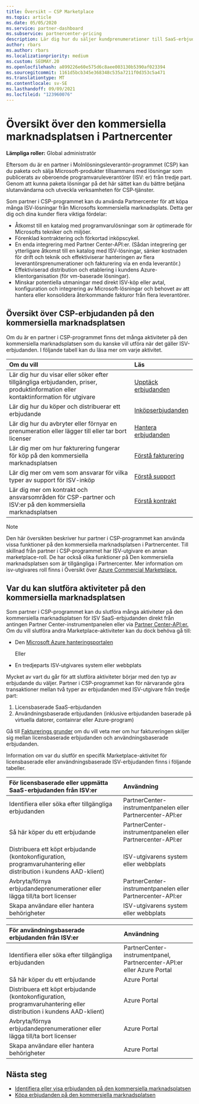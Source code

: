 ```yaml
---
title: Översikt – CSP Marketplace
ms.topic: article
ms.date: 05/05/2020
ms.service: partner-dashboard
ms.subservice: partnercenter-pricing
description: Lär dig hur du säljer kundprenumerationer till SaaS-erbjudanden (Programvara som en tjänst) från oberoende programvaruleverantörer (ISV) på marknadsplatsen.
author: rbars
ms.author: rbars
ms.localizationpriority: medium
ms.custom: SEOMAY.20
ms.openlocfilehash: a899226e60e575d6c8aee003130b5390af023394
ms.sourcegitcommit: 1161d5bcb345e368348c535a7211f0d353c5a471
ms.translationtype: MT
ms.contentlocale: sv-SE
ms.lasthandoff: 09/09/2021
ms.locfileid: "123960076"
---
```

# <a name="overview-of-the-commercial-marketplace-in-partner-center"></a>Översikt över den kommersiella marknadsplatsen i Partnercenter

**Lämpliga roller:** Global administratör

Eftersom du är en partner i Molnlösningsleverantör-programmet (CSP) kan du paketa och sälja Microsoft-produkter tillsammans med lösningar som publicerats av oberoende programvaruleverantörer (ISV: er) från tredje part. Genom att kunna paketa lösningar på det här sättet kan du bättre betjäna slutanvändarna och utveckla verksamheten för CSP-tjänster.

Som partner i CSP-programmet kan du använda Partnercenter för att köpa många ISV-lösningar från Microsofts kommersiella marknadsplats. Detta ger dig och dina kunder flera viktiga fördelar:

- Åtkomst till en katalog med programvarulösningar som är optimerade för Microsofts tekniker och miljöer.
- Förenklad kontraktering och förkortad inköpscykel.
- En enda integrering med Partner Center-API:er. (Sådan integrering ger ytterligare åtkomst till en katalog med ISV-lösningar, sänker kostnaden för drift och teknik och effektiviserar hanteringen av flera leverantörsprenumerationer och fakturering via en enda leverantör.)
- Effektiviserad distribution och etablering i kundens Azure-klientorganisation (för vm-baserade lösningar).
- Minskar potentiella utmaningar med direkt ISV-köp eller avtal, konfiguration och integrering av Microsoft-lösningar och behovet av att hantera eller konsolidera återkommande fakturor från flera leverantörer.

## <a name="overview-of-csp-offers-in-the-commercial-marketplace"></a>Översikt över CSP-erbjudanden på den kommersiella marknadsplatsen

Om du är en partner i CSP-programmet finns det många aktiviteter på den kommersiella marknadsplatsen som du kanske vill utföra när det gäller ISV-erbjudanden. I följande tabell kan du läsa mer om varje aktivitet.

|**Om du vill**  |**Läs**   |
|:------------------------------------|:------------------|
|Lär dig hur du visar eller söker efter tillgängliga erbjudanden, priser, produktinformation eller kontaktinformation för utgivare | [Upptäck erbjudanden](csp-commercial-marketplace-discover.md) | 
|Lär dig hur du köper och distribuerar ett erbjudande   | [Inköpserbjudanden](csp-commercial-marketplace-purchase.md)   | 
|Lär dig hur du avbryter eller förnyar en prenumeration eller lägger till eller tar bort licenser  | [Hantera erbjudanden](csp-commercial-marketplace-manage.md) |
|Lär dig mer om hur fakturering fungerar för köp på den kommersiella marknadsplatsen | [Förstå fakturering](csp-commercial-marketplace-billing.md) |
|Lär dig mer om vem som ansvarar för vilka typer av support för ISV-inköp | [Förstå support](csp-commercial-marketplace-support.md) |
|Lär dig mer om kontrakt och ansvarsområden för CSP-partner och ISV:er på den kommersiella marknadsplatsen | [Förstå kontrakt](csp-commercial-marketplace-contracting.md) |

> [!NOTE]
> Den här översikten beskriver hur partner i CSP-programmet kan använda vissa funktioner på den kommersiella marknadsplatsen i Partnercenter. Till skillnad från partner i CSP-programmet har ISV-utgivare en annan marketplace-roll. De har också olika funktioner på Den kommersiella marknadsplatsen som är tillgängliga i Partnercenter. Mer information om isv-utgivares roll finns i Översikt över [Azure Commercial Marketplace.](/azure/marketplace/partner-center-portal/commercial-marketplace-overview)

## <a name="where-to-complete-commercial-marketplace-activities"></a>Var du kan slutföra aktiviteter på den kommersiella marknadsplatsen

Som partner i CSP-programmet kan du slutföra många aktiviteter på den kommersiella marknadsplatsen [](https://partner.microsoft.com/dashboard) för ISV SaaS-erbjudanden direkt från antingen Partner Center-instrumentpanelen eller via [Partner Center-API:er.](/partner-center/develop/) Om du vill slutföra andra Marketplace-aktiviteter kan du dock behöva gå till:

- Den [Microsoft Azure hanteringsportalen](https://portal.azure.com/)

    Eller

- En tredjeparts ISV-utgivares system eller webbplats

Mycket av vart du går för att slutföra aktiviteter börjar med den typ av erbjudande du väljer. Partner i CSP-programmet kan för närvarande göra transaktioner mellan två typer av erbjudanden med ISV-utgivare från tredje part:

1. Licensbaserade SaaS-erbjudanden  
2. Användningsbaserade erbjudanden (inklusive erbjudanden baserade på virtuella datorer, containrar eller Azure-program)

Gå till [Fakturerings grunder](billing-basics.md) om du vill veta mer om hur faktureringen skiljer sig mellan licensbaserade erbjudanden och användningsbaserade erbjudanden.  

Information om var du slutför en specifik Marketplace-aktivitet för licensbaserade eller användningsbaserade ISV-erbjudanden finns i följande tabeller.

|**För licensbaserade eller uppmätta SaaS-erbjudanden från ISV:er**  |**Användning**  |
|:------------------------------------|:------------------|
|Identifiera eller söka efter tillgängliga erbjudanden  | PartnerCenter-instrumentpanelen eller Partnercenter-API:er  |
|Så här köper du ett erbjudande  | PartnerCenter-instrumentpanelen eller Partnercenter-API:er  |
|Distribuera ett köpt erbjudande (kontokonfiguration, programvaruhantering eller distribution i kundens AAD-klient)  | ISV-utgivarens system eller webbplats  |
|Avbryta/förnya erbjudandeprenumerationer eller lägga till/ta bort licenser | PartnerCenter-instrumentpanelen eller Partnercenter-API:er  |
|Skapa användare eller hantera behörigheter  | ISV-utgivarens system eller webbplats  |

|**För användningsbaserade erbjudanden från ISV:er**  |**Användning**  |
|:------------------------------------|:------------------|
|Identifiera eller söka efter tillgängliga erbjudanden  | PartnerCenter-instrumentpanel, Partnercenter-API:er eller Azure Portal  |
|Så här köper du ett erbjudande  | Azure Portal  |
|Distribuera ett köpt erbjudande (kontokonfiguration, programvaruhantering eller distribution i kundens AAD-klient)  | Azure Portal  |
|Avbryta/förnya erbjudandeprenumerationer eller lägga till/ta bort licenser | Azure Portal  |
|Skapa användare eller hantera behörigheter  | Azure Portal  |

## <a name="next-steps"></a>Nästa steg

- [Identifiera eller visa erbjudanden på den kommersiella marknadsplatsen](csp-commercial-marketplace-discover.md)
- [Köpa erbjudanden på den kommersiella marknadsplatsen](csp-commercial-marketplace-purchase.md)
